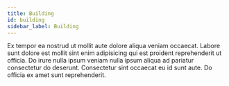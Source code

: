 ```yaml
---
title: Building
id: building
sidebar_label: Building
---
```


Ex tempor ea nostrud ut mollit aute dolore aliqua veniam occaecat. Labore sunt dolore est mollit sint enim adipisicing qui est proident reprehenderit ut officia. Do irure nulla ipsum veniam nulla ipsum aliqua ad pariatur consectetur do deserunt. Consectetur sint occaecat eu id sunt aute. Do officia ex amet sunt reprehenderit.

